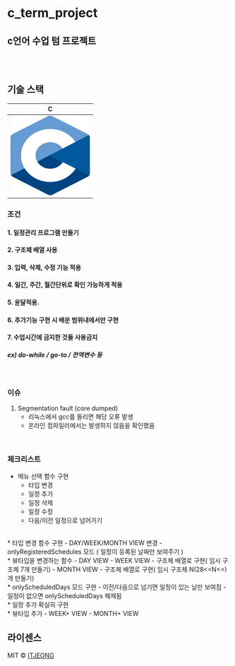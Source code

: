 # c_term_project

## c언어 수업 텀 프로젝트
<br>

<br>

## 기술 스택

| C |
| :--------: |
|   <img src="https://raw.githubusercontent.com/ITJEONG-DEV/README/main/.images/c.png" width="180" height="180"/>   |


### 조건

#### 1. 일정관리 프로그램 만들기
#### 2. 구조체 배열 사용
#### 3. 입력, 삭제, 수정 기능 적용
#### 4. 일간, 주간, 월간단위로 확인 가능하게 적용
#### 5. 윤달적용.
#### 6. 추가기능 구현 시 배운 범위내에서만 구현
#### 7. 수업시간에 금지한 것들 사용금지
##### ex) do-while / go-to / 전역변수 등
<br>

### 이슈

1. Segmentation fault (core dumped)
    * 리눅스에서 gcc를 돌리면 해당 오류 발생
    * 온라인 컴파일러에서는 발생하지 않음을 확인했음
<br>

### 체크리스트

* 메뉴 선택 함수 구현
    - 타입 변경
    - 일정 추가
    - 일정 삭제
    - 일정 수정
    - 다음/이전 일정으로 넘어가기
<br>
* 타입 변경 함수 구현
    - DAY/WEEK/MONTH VIEW 변경
    - onlyRegisteredSchedules 모드
      ( 일정이 등록된 날짜만 보여주기 )
<br>
* 뷰타입을 변경하는 함수
    - DAY VIEW
    - WEEK VIEW
        - 구조체 배열로 구현( 임시 구조체 7개 만들기)
    - MONTH VIEW
        - 구조체 배열로 구현( 임시 구조체 N(28<=N<=)개 만들기)
<br>
* onlyScheduledDays 모드 구현
    - 이전/다음으로 넘기면 일정이 있는 날만 보여짐
    - 일정이 없으면 onlyScheduledDays 해제됨
<br>
* 일정 추가 확실히 구현
<br>
* 뷰타입 추가
    - WEEK+ VIEW
    - MONTH+ VIEW
<br>

## 라이센스

MIT &copy; [ITJEONG](mailto:derbana1027@gmail.com)
